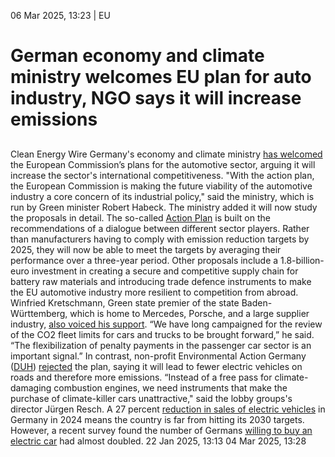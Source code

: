 06 Mar 2025, 13:23
| 
EU
# German economy and climate ministry welcomes EU plan for auto industry, NGO says it will increase emissions
## 
Clean Energy Wire
Germany's economy and climate ministry [has welcomed](https://www.bmwk.de/Redaktion/DE/Pressemitteilungen/2025/20250305-bmwk-begruesst-den-aktionsplan-der-europaeischen-kommission-zur-staerkung-der-wettbewerbsfaehigkeit-der-automobilindustrie-in-europa.html) the European Commission’s plans for the automotive sector, arguing it will increase the sector's international competitiveness. "With the action plan, the European Commission is making the future viability of the automotive industry a core concern of its industrial policy," said the ministry, which is run by Green minister Robert Habeck. The ministry added it will now study the proposals in detail.
The so-called [Action Plan](https://ec.europa.eu/commission/presscorner/detail/en/ip_25_635) is built on the recommendations of a dialogue between different sector players. Rather than manufacturers having to comply with emission reduction targets by 2025, they will now be able to meet the targets by averaging their performance over a three-year period. Other proposals include a 1.8-billion-euro investment in creating a secure and competitive supply chain for battery raw materials and introducing trade defence instruments to make the EU automotive industry more resilient to competition from abroad.
Winfried Kretschmann, Green state premier of the state Baden-Württemberg, which is home to Mercedes, Porsche, and a large supplier industry, [also voiced his support](https://beteiligungsportal.baden-wuerttemberg.de/de/service/pressemitteilung/pid/eu-legt-aktionsplan-automobilwirtschaft-vor). “We have long campaigned for the review of the CO2 fleet limits for cars and trucks to be brought forward,” he said. “The flexibilization of penalty payments in the passenger car sector is an important signal.”
In contrast, non-profit Environmental Action Germany ([DUH](https://www.cleanenergywire.org/experts/duh-environmental-action-germany)) [rejected](https://www.duh.de/presse/pressemitteilungen/pressemitteilung/aktionsplan-automobilwirtschaft-deutsche-umwelthilfe-fordert-von-eu-kommission-beibehaltung-der-co2/) the plan, saying it will lead to fewer electric vehicles on roads and therefore more emissions. “Instead of a free pass for climate-damaging combustion engines, we need instruments that make the purchase of climate-killer cars unattractive," said the lobby groups's director Jürgen Resch.
A 27 percent [reduction in sales of electric vehicles](https://www.cleanenergywire.org/news/germany-far-2030-electric-vehicle-target-registered-fleet-hits-165-million) in Germany in 2024 means the country is far from hitting its 2030 targets. However, a recent survey found the number of Germans [willing to buy an electric car](https://www.cleanenergywire.org/news/share-germans-willing-buy-electric-car-almost-doubles-58-survey) had almost doubled.
22 Jan 2025, 13:13
04 Mar 2025, 13:28